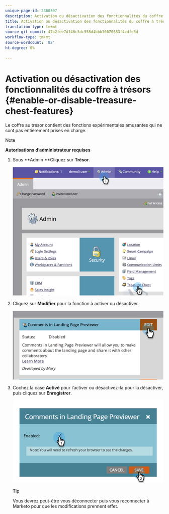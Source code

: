 ```yaml
---
unique-page-id: 2360307
description: Activation ou désactivation des fonctionnalités du coffre à trésors - Documents marketing - Documentation du produit
title: Activation ou désactivation des fonctionnalités du coffre à trésors
translation-type: tm+mt
source-git-commit: 47b2fee7d146c3dc558d4bbb10070683f4cdfd3d
workflow-type: tm+mt
source-wordcount: '82'
ht-degree: 0%

---
```



# Activation ou désactivation des fonctionnalités du coffre à trésors {#enable-or-disable-treasure-chest-features}

Le coffre au trésor contient des fonctions expérimentales amusantes qui ne sont pas entièrement prises en charge.

>[!NOTE]
>
>**Autorisations d’administrateur requises**

1. Sous **Admin **Cliquez sur **Trésor**.

   ![](assets/image2014-9-16-17-3a0-3a36.png)

1. Cliquez sur **Modifier** pour la fonction à activer ou désactiver.

   ![](assets/image2014-9-16-16-3a53-3a42.png)

1. Cochez la case **Activé** pour l’activer ou désactivez-la pour la désactiver, puis cliquez sur **Enregistrer**.

   ![](assets/image2014-9-16-16-3a53-3a53.png)

   >[!TIP]
   >
   >
   >Vous devrez peut-être vous déconnecter puis vous reconnecter à Marketo pour que les modifications prennent effet.

